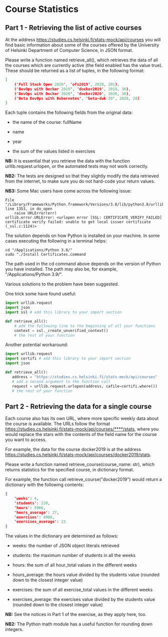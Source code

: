 # Course Statistics

## Part 1 - Retrieving the list of active courses

At the address <https://studies.cs.helsinki.fi/stats-mock/api/courses> you will find basic information about some of the courses offered by the University of Helsinki Department of Computer Science, in JSON format.

Please write a function named retrieve_all(), which retrieves the data of all the courses which are currently active (the field enabled has the value true). These should be returned as a list of tuples, in the following format:

```json
[
    ('Full Stack Open 2020', 'ofs2019', 2020, 201),
    ('DevOps with Docker 2019', 'docker2019', 2019, 36),
    ('DevOps with Docker 2020', 'docker2020', 2020, 36),
    ('Beta DevOps with Kubernetes', 'beta-dwk-20', 2020, 28)
]
```

Each tuple contains the following fields from the original data:

- the name of the course: fullName

- name

- year

- the sum of the values listed in exercises

**NB:** It is essential that you retrieve the data with the function urllib.request.urlopen, or the automated tests may not work correctly.

**NB2:** The tests are designed so that they slightly modify the data retrieved from the internet, to make sure you do not hard-code your return values.

**NB3:** Some Mac users have come across the following issue:

```console
File "/Library/Frameworks/Python.framework/Versions/3.8/lib/python3.8/urllib/request.py", line 1353, in do_open
    raise URLError(err)
urllib.error.URLError: <urlopen error [SSL: CERTIFICATE_VERIFY_FAILED] certificate verify failed: unable to get local issuer certificate (_ssl.c:1124)>
```

The solution depends on how Python is installed on your machine. In some cases executing the following in a terminal helps:

```console
cd "/Applications/Python 3.8/"
sudo "./Install Certificates.command
```

The path used in the cd command above depends on the version of Python you have installed. The path may also be, for example, "/Applications/Python 3.9/".

Various solutions to the problem have been suggested.

One trick some have found useful:

```python
import urllib.request
import json
import ssl # add this library to your import section

def retrieve_all():
    # add the following line to the beginning of all your functions
    context = ssl._create_unverified_context()
    # the rest of your function
```

Another potential workaround:

```python
import urllib.request
import certifi # add this library to your import section
import json

def retrieve_all():
   address = "https://studies.cs.helsinki.fi/stats-mock/api/courses"
   # add a second argument to the function call
   request = urllib.request.urlopen(address, cafile=certifi.where())
   # the rest of your function
```

## Part 2 - Retrieving the data for a single course

Each course also has its own URL, where more specific weekly data about the course is available. The URLs follow the format <https://studies.cs.helsinki.fi/stats-mock/api/courses/****/stats>, where you would replace the stars with the contents of the field name for the course you want to access.

For example, the data for the course docker2019 is at the address <https://studies.cs.helsinki.fi/stats-mock/api/courses/docker2019/stats>.

Please write a function named retrieve_course(course_name: str), which returns statistics for the specified course, in dictionary format.

For example, the function call retrieve_course("docker2019") would return a dictionary with the following contents:

```json
{
    'weeks': 4,
    'students': 220,
    'hours': 5966,
    'hours_average': 27,
    'exercises': 4988,
    'exercises_average': 22
}
```

The values in the dictionary are determined as follows:

- weeks: the number of JSON object literals retrieved

- students: the maximum number of students in all the weeks

- hours: the sum of all hour_total values in the different weeks

- hours_average: the hours value divided by the students value (rounded down to the closest integer value)

- exercises: the sum of all exercise_total values in the different weeks

- exercises_average: the exercises value divided by the students value (rounded down to the closest integer value)

**NB:** See the notices in Part 1 of the exercise, as they apply here, too.

**NB2:** The Python math module has a useful function for rounding down integers.
